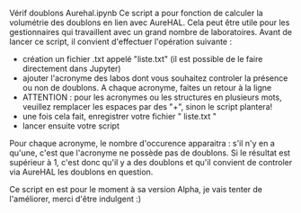 Vérif doublons Aurehal.ipynb
Ce script a pour fonction de calculer la volumétrie des doublons en lien avec AureHAL. 
Cela peut être utile pour les gestionnaires qui travaillent avec un grand nombre de laboratoires.
Avant de lancer ce script, il convient d'effectuer l'opération suivante :
- création un fichier .txt appelé "liste.txt" (il est possible de le faire directement dans Jupyter)
- ajouter l'acronyme des labos dont vous souhaitez controler la présence ou non de doublons. A chaque acronyme, faites un retour à la ligne
- ATTENTION : pour les acronymes ou les structures en plusieurs mots, veuillez remplacer les espaces par des "+", sinon le script plantera!
- une fois cela fait, enregistrer votre fichier " liste.txt "
- lancer ensuite votre script

Pour chaque acronyme, le nombre d'occurence apparaitra : s'il n'y en a qu'une, c'est que l'acronyme ne possède pas de doublons.
Si le résultat est supérieur à 1, c'est donc qu'il y a des doublons et qu'il convient de controler via AureHAL les doublons en question.

Ce script en est pour le moment à sa version Alpha, je vais tenter de l'améliorer, merci d'être indulgent :)
